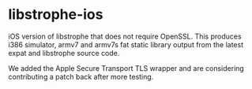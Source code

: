 libstrophe-ios
==============

iOS version of libstrophe that does not require OpenSSL.  This produces i386 simulator, armv7 and armv7s fat static library output from the latest expat and libstrophe source code.

We added the Apple Secure Transport TLS wrapper and are considering contributing a patch back after more testing.
